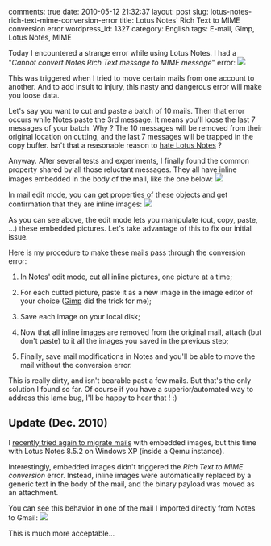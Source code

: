 comments: true
date: 2010-05-12 21:32:37
layout: post
slug: lotus-notes-rich-text-mime-conversion-error
title: Lotus Notes' Rich Text to MIME conversion error
wordpress_id: 1327
category: English
tags: E-mail, Gimp, Lotus Notes, MIME

Today I encountered a strange error while using Lotus Notes. I had a "_Cannot convert Notes Rich Text message to MIME message_" error:
[![](http://kevin.deldycke.com/wp-content/uploads/2010/04/notes-rich-text-to-mime-conversion-error-300x122.png)](http://kevin.deldycke.com/wp-content/uploads/2010/04/notes-rich-text-to-mime-conversion-error.png)

This was triggered when I tried to move certain mails from one account to another. And to add insult to injury, this nasty and dangerous error will make you loose data.

Let's say you want to cut and paste a batch of 10 mails. Then that error occurs while Notes paste the 3rd message. It means you'll loose the last 7 messages of your batch. Why ? The 10 messages will be removed from their original location on cutting, and the last 7 messages will be trapped in the copy buffer. Isn't that a reasonable reason to [hate Lotus Notes](http://www.codinghorror.com/blog/2006/02/lotus-notes-survival-of-the-unfittest.html) ?

Anyway. After several tests and experiments, I finally found the common property shared by all those reluctant messages. They all have inline images embedded in the body of the mail, like the one below:
[![](http://kevin.deldycke.com/wp-content/uploads/2010/04/inline-images-in-lotus-notes-mail-300x191.png)](http://kevin.deldycke.com/wp-content/uploads/2010/04/inline-images-in-lotus-notes-mail.png)

In mail edit mode, you can get properties of these objects and get confirmation that they are inline images:
[![](http://kevin.deldycke.com/wp-content/uploads/2010/04/lotus-notes-inline-picture-properties-300x151.png)](http://kevin.deldycke.com/wp-content/uploads/2010/04/lotus-notes-inline-picture-properties.png)

As you can see above, the edit mode lets you manipulate (cut, copy, paste, ...) these embedded pictures. Let's take advantage of this to fix our initial issue.

Here is my procedure to make these mails pass through the conversion error:




  1. In Notes' edit mode, cut all inline pictures, one picture at a time;


  2. For each cutted picture, paste it as a new image in the image editor of your choice ([Gimp](http://www.gimp.org) did the trick for me);


  3. Save each image on your local disk;


  4. Now that all inline images are removed from the original mail, attach (but don't paste) to it all the images you saved in the previous step;


  5. Finally, save mail modifications in Notes and you'll be able to move the mail without the conversion error.



This is really dirty, and isn't bearable past a few mails. But that's the only solution I found so far. Of course if you have a superior/automated way to address this lame bug, I'll be happy to hear that ! :)



## Update (Dec. 2010)



I [recently tried again to migrate mails](http://kevin.deldycke.com/2010/09/ultimate-guide-lotus-notes-mail-migration/comment-page-1/#comment-7507) with embedded images, but this time with Lotus Notes 8.5.2 on Windows XP (inside a Qemu instance).

Interestingly, embedded images didn't triggered the _Rich Text to MIME conversion_ error. Instead, inline images were automatically replaced by a generic text in the body of the mail, and the binary payload was moved as an attachment.

You can see this behavior in one of the mail I imported directly from Notes to Gmail:
[![](http://kevin.deldycke.com/wp-content/uploads/2010/05/lotus-notes-imported-mail-in-gmail-271x300.png)](http://kevin.deldycke.com/wp-content/uploads/2010/05/lotus-notes-imported-mail-in-gmail.png)

This is much more acceptable...
